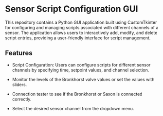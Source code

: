 # Sensor Script Configuration GUI

This repository contains a Python GUI application built using CustomTkinter for configuring and managing scripts associated with different channels of a sensor. The application allows users to interactively add, modify, and delete script entries, providing a user-friendly interface for script management.

## Features
- Script Configuration: Users can configure scripts for different sensor channels by specifying time, setpoint values, and channel selection.

- Monitor the levels of the Bronkhorst valve values or set the values with sliders.

- Connection tester to see if the Bronkhorst or Saxon is connected correctly.

- Select the desired sensor channel from the dropdown menu.
